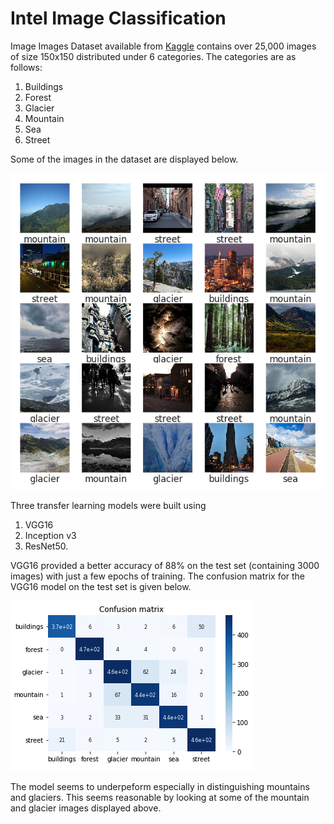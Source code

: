 # Intel Image Classification
Image Images Dataset available from [Kaggle](https://www.kaggle.com/datasets/puneet6060/intel-image-classification) contains over 25,000 images of size 150x150 distributed under 6 categories. The categories are as follows:

1. Buildings
2. Forest
3. Glacier
4. Mountain
5. Sea
6. Street

Some of the images in the dataset are displayed below.

![alt text](https://github.com/NBK-code/Intel-Image-Classification/blob/main/Illustrative_Images/Intel_Images.png?raw=true)


Three transfer learning models were built using 

1. VGG16
2. Inception v3 
3. ResNet50. 

VGG16 provided a better accuracy of 88% on the test set (containing 3000 images) with just a few epochs of training. The confusion matrix for the VGG16 model on the test set is given below.

![alt text](https://github.com/NBK-code/Intel-Image-Classification/blob/main/Illustrative_Images/VGG16_confusion_matrix.png?raw=true)

The model seems to underpeform especially in distinguishing mountains and glaciers. This seems reasonable by looking at some of the mountain and glacier images displayed above.
